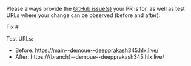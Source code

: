 Please always provide the [GitHub issue(s)](../issues) your PR is for, as well as test URLs where your change can be observed (before and after):

Fix #<gh-issue-id>

Test URLs:
- Before: https://main--demoue--deepprakash345.hlx.live/
- After: https://{branch}--demoue--deepprakash345.hlx.live/
